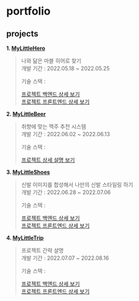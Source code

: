 # portfolio
  
## projects
  
**1. [MyLittleHero](https://github.com/mankic/mylittlehero_backend.git)**
> 나와 닮은 마블 히어로 찾기  
> 개발 기간 : 2022.05.18 ~ 2022.05.25
>  
> 기술 스택 :   
>  
> [프로젝트 백엔드 상세 보기](https://github.com/mankic/mylittlehero_backend.git)  
> [프로젝트 프론트엔드 상세 보기](https://github.com/mankic/mylittlehero_frontend.git)
  
**2. [MyLittleBeer](https://github.com/mankic/mylittlebeer.git)**
> 취향에 맞는 맥주 추천 시스템  
> 개발 기간 : 2022.06.02 ~ 2022.06.13
>  
> 기술 스택 :   
>  
> [프로젝트 상세 설명 보기](https://github.com/mankic/mylittlebeer.git)
  
**3. [MyLittleShoes](https://github.com/mankic/mylittleshoes_backend.git)**
> 신발 이미지를 합성해서 나만의 신발 스타일링 하기  
> 개발 기간 : 2022.06.28 ~ 2022.07.06
>  
> 기술 스택 :   
>  
> [프로젝트 백엔드 상세 보기](https://github.com/mankic/mylittleshoes_backend.git)  
> [프로젝트 프론트엔드 상세 보기](https://github.com/mankic/mylittleshoes_frontend.git)
  
**4. [MyLittleTrip]()**
> 프로젝트 간략 설명  
> 개발 기간 : 2022.07.07 ~ 2022.08.16
>  
> 기술 스택 :   
>  
> [프로젝트 백엔드 상세 보기]()  
> [프로젝트 프론트엔드 상세 보기]()
